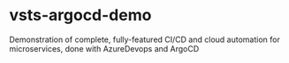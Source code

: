 # vsts-argocd-demo
Demonstration of complete, fully-featured CI/CD and cloud automation for microservices, done with AzureDevops and ArgoCD
